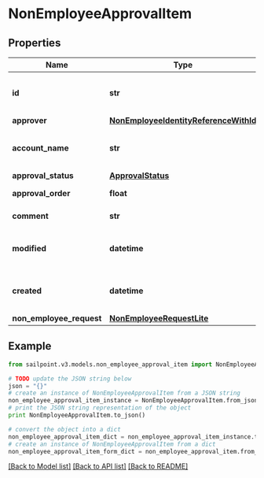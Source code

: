 # NonEmployeeApprovalItem


## Properties
Name | Type | Description | Notes
------------ | ------------- | ------------- | -------------
**id** | **str** | Non-Employee approval item id | [optional] 
**approver** | [**NonEmployeeIdentityReferenceWithId**](NonEmployeeIdentityReferenceWithId.md) |  | [optional] 
**account_name** | **str** | Requested identity account name | [optional] 
**approval_status** | [**ApprovalStatus**](ApprovalStatus.md) |  | [optional] 
**approval_order** | **float** | Approval order | [optional] 
**comment** | **str** | comment of approver | [optional] 
**modified** | **datetime** | When the request was last modified. | [optional] 
**created** | **datetime** | When the request was created. | [optional] 
**non_employee_request** | [**NonEmployeeRequestLite**](NonEmployeeRequestLite.md) |  | [optional] 

## Example

```python
from sailpoint.v3.models.non_employee_approval_item import NonEmployeeApprovalItem

# TODO update the JSON string below
json = "{}"
# create an instance of NonEmployeeApprovalItem from a JSON string
non_employee_approval_item_instance = NonEmployeeApprovalItem.from_json(json)
# print the JSON string representation of the object
print NonEmployeeApprovalItem.to_json()

# convert the object into a dict
non_employee_approval_item_dict = non_employee_approval_item_instance.to_dict()
# create an instance of NonEmployeeApprovalItem from a dict
non_employee_approval_item_form_dict = non_employee_approval_item.from_dict(non_employee_approval_item_dict)
```
[[Back to Model list]](../README.md#documentation-for-models) [[Back to API list]](../README.md#documentation-for-api-endpoints) [[Back to README]](../README.md)


